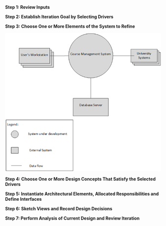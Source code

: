 
**Step 1: Review Inputs**

**Step 2: Establish Iteration Goal by Selecting Drivers**

**Step 3: Choose One or More Elements of the System to Refine**

![alt text](https://github.com/SOFE3650F18/project-group-26/blob/master/Iteration%201/ContextDiagram.png)

**Step 4: Choose One or More Design Concepts That Satisfy the Selected Drivers**

**Step 5: Instantiate Architectural Elements, Allocated Responsibilities and Define Interfaces**

**Step 6: Sketch Views and Record Design Decisions**

**Step 7: Perform Analysis of Current Design and Review Iteration**

